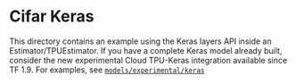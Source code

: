 # Cifar Keras #

This directory contains an example using the Keras layers API inside an
Estimator/TPUEstimator. If you have a complete Keras model already built,
consider the new experimental Cloud TPU-Keras integration available since TF
1.9. For examples, see [`models/experimental/keras`](https://github.com/tensorflow/tpu/tree/master/models/experimental/keras)
